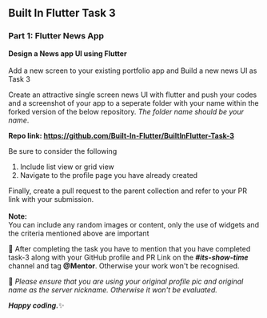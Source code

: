 ## Built In Flutter Task 3

### Part 1: Flutter News App
**Design a News app UI using Flutter**
<br><br>
Add a new screen to your existing portfolio app and Build a new news UI as Task 3

Create an attractive single screen news UI with flutter and push your codes and a screenshot of your app to a seperate folder with your name within the forked version of the below repository. *The folder name should be your name*.

**Repo link: https://github.com/Built-In-Flutter/BuiltInFlutter-Task-3**

Be sure to consider the following
1.    Include list view or grid view
2.    Navigate to the profile page you have already created

Finally, create a pull request to the parent collection and refer to your PR link with your submission.
<br><br>
**Note:**<br>
You can include any random images or content, only the use of widgets and the criteria mentioned above are important

:checkered_flag: After completing the task you have to mention that you have completed task-3 along with your GitHub profile and PR Link on the ***#its-show-time*** channel and tag **@Mentor**. Otherwise your work won't be recognised.

:round_pushpin: *Please ensure that you are using your original profile pic and original name as the server nickname. Otherwise it won't be evaluated.*

***Happy coding.***:sparkles:
